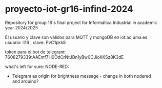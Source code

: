 # proyecto-iot-gr16-infind-2024
Repository for group 16's final project for Informática Industrial in academic year 2024/2025

El usuario y clave son válidos para MQTT y mongoDB en iot.ac.uma.es
usuario: II16 , clave: PvC1pkk8

token para el bot de telegram:
7608279339:AAEmf7H0OdCrNtJBn1yBw0CJioXKSz8K3dE

what's left for sure:
NODE-RED:
- Telegram as origin for brightness message - change in both nodered and arduino?
